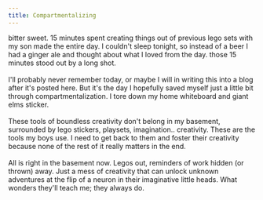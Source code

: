 ```yaml
---
title: Compartmentalizing
---
```



<p></p>
<div>bitter sweet. 15 minutes spent creating things out of previous lego sets with my son made the entire day. I couldn't sleep tonight, so instead of a beer I had a ginger ale and thought about what I loved from the day. those 15 minutes stood out by a long shot.<div><br/></div>
</div>


<div>I'll probably never remember today, or maybe I will in writing this into a blog after it's posted here. But it's the day I hopefully saved myself just a little bit through compartmentalization. I tore down my home whiteboard and giant elms sticker.<div><br/></div>
</div>


<div>These tools of boundless creativity don't belong in my basement, surrounded by lego stickers, playsets, imagination.. creativity. These are the tools my boys use. I need to get back to them and foster their creativity because none of the rest of it really matters in the end.<div><br/></div>
</div>


<div>All is right in the basement now. Legos out, reminders of work hidden (or thrown) away. Just a mess of creativity that can unlock unknown adventures at the flip of a neuron in their imaginative little heads. What wonders they'll teach me; they always do.</div>



